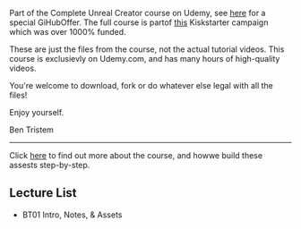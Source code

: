 Part of the Complete Unreal Creator course on Udemy, see [here](https://www.udemy.com/unrealcourse?couponCode=GitHubSpecial) for a special GiHubOffer.  The full course is partof [this](https://www.kickstarter.com/projects/bentristem/learn-to-make-video-games-unreal-devloper-course) Kiskstarter campaign which was over 1000% funded.  

These are just the files from the course, not the actual tutorial videos.  This course is exclusievly on Udemy.com, and has many hours of high-quality videos.

You're welcome to download, fork or do whatever else legal with all the files!

Enjoy yourself.

Ben Tristem

---
Click [here](https://www.udemy.com/unrealcourse?couponCode=GitHubSpecial) to find out more about the course, and howwe build these assests step-by-step.

## Lecture List
* BT01 Intro, Notes, & Assets
